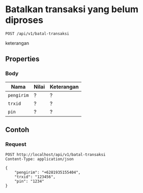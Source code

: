 # Batalkan transaksi yang belum diproses
```http
POST /api/v1/batal-transaksi
```
keterangan
## Properties
### Body
Nama  | Nilai | Keterangan
--- | --- | ---
<code>pengirim</code> | ? | ?
<code>trxid</code> | ? | ?
<code>pin</code> | ? | ?

## Contoh

### Request
```http
POST http://localhost/api/v1/batal-transaksi
Content-Type: application/json

{
    "pengirim": "+6281935155404",
    "trxid": "123456",
    "pin": "1234"
}
```
